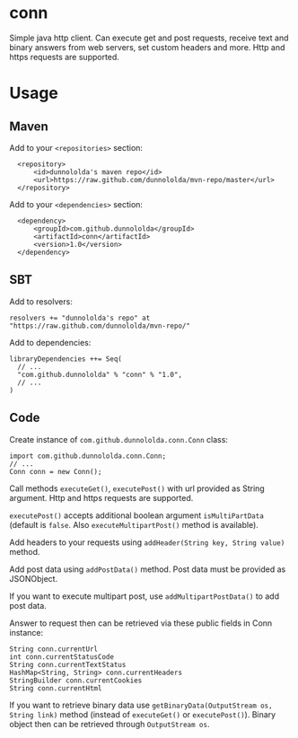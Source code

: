 conn
====

Simple java http client. Can execute get and post requests, receive text and binary answers from web servers, set custom 
headers and more. Http and https requests are supported.

Usage
=====

Maven
-----

Add to your `<repositories>` section:

      <repository>
          <id>dunnololda's maven repo</id>
          <url>https://raw.github.com/dunnololda/mvn-repo/master</url>
      </repository>
      
Add to your `<dependencies>` section:

      <dependency>
          <groupId>com.github.dunnololda</groupId>
          <artifactId>conn</artifactId>
          <version>1.0</version>
      </dependency>

SBT
---

Add to resolvers:

    resolvers += "dunnololda's repo" at "https://raw.github.com/dunnololda/mvn-repo/"
    
Add to dependencies:

    libraryDependencies ++= Seq(
      // ...
      "com.github.dunnololda" % "conn" % "1.0",
      // ...
    )

Code
----

Create instance of `com.github.dunnololda.conn.Conn` class:

    import com.github.dunnololda.conn.Conn;
    // ...
    Conn conn = new Conn();
    
Call methods `executeGet()`, `executePost()` with url provided as String argument. Http and https requests are supported.

`executePost()` accepts additional boolean argument `isMultiPartData` (default is `false`. Also `executeMultipartPost()` method is available).

Add headers to your requests using `addHeader(String key, String value)` method.

Add post data using `addPostData()` method. Post data must be provided as JSONObject.

If you want to execute multipart post, use `addMultipartPostData()` to add post data.

Answer to request then can be retrieved via these public fields in Conn instance:

    String conn.currentUrl
    int conn.currentStatusCode
    String conn.currentTextStatus
    HashMap<String, String> conn.currentHeaders
    StringBuilder conn.currentCookies
    String conn.currentHtml
    
If you want to retrieve binary data use `getBinaryData(OutputStream os, String link)` method (instead of `executeGet()` or `executePost()`). Binary object then can be retrieved through `OutputStream os`.
